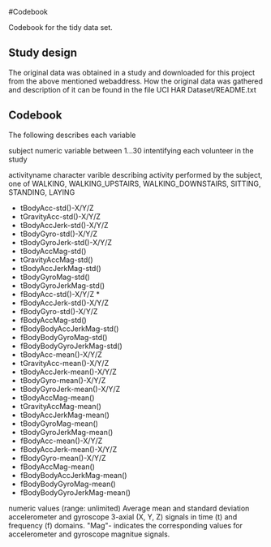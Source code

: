 
#Codebook

Codebook for the tidy data set.

## Study design

The original data was obtained in a study and downloaded for this
project from the above mentioned webaddress. How the original data was
gathered and description of it can be found in the file UCI HAR
Dataset/README.txt

## Codebook 

The following describes each variable


subject
numeric variable between 1...30 intentifying each volunteer in the study

activityname 
character varible describing activity performed by the subject, one of WALKING, WALKING_UPSTAIRS, WALKING_DOWNSTAIRS, SITTING, STANDING, LAYING

- tBodyAcc-std()-X/Y/Z
- tGravityAcc-std()-X/Y/Z
- tBodyAccJerk-std()-X/Y/Z
- tBodyGyro-std()-X/Y/Z
- tBodyGyroJerk-std()-X/Y/Z
- tBodyAccMag-std()
- tGravityAccMag-std()
- tBodyAccJerkMag-std()
- tBodyGyroMag-std()
- tBodyGyroJerkMag-std()
- fBodyAcc-std()-X/Y/Z *
- fBodyAccJerk-std()-X/Y/Z
- fBodyGyro-std()-X/Y/Z
- fBodyAccMag-std()
- fBodyBodyAccJerkMag-std()
- fBodyBodyGyroMag-std()
- fBodyBodyGyroJerkMag-std()
- tBodyAcc-mean()-X/Y/Z
- tGravityAcc-mean()-X/Y/Z
- tBodyAccJerk-mean()-X/Y/Z
- tBodyGyro-mean()-X/Y/Z
- tBodyGyroJerk-mean()-X/Y/Z
- tBodyAccMag-mean()
- tGravityAccMag-mean()
- tBodyAccJerkMag-mean()
- tBodyGyroMag-mean()
- tBodyGyroJerkMag-mean()
- fBodyAcc-mean()-X/Y/Z
- fBodyAccJerk-mean()-X/Y/Z
- fBodyGyro-mean()-X/Y/Z
- fBodyAccMag-mean()
- fBodyBodyAccJerkMag-mean()
- fBodyBodyGyroMag-mean()
- fBodyBodyGyroJerkMag-mean()    

numeric values (range: unlimited) Average mean and standard deviation
accelerometer and gyroscope 3-axial (X, Y, Z) signals in time (t) and
frequency (f) domains. "Mag"- indicates the corresponding values for
accelerometer and gyroscope magnitue signals.